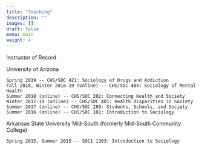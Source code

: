 ```yaml
---
title: "Teaching"
description: ""
images: []
draft: false
menu: main
weight: 4
---
```


Instructor of Record

University of Arizona

    Spring 2019 -- CHS/SOC 421: Sociology of Drugs and Addiction
    Fall 2018, Winter 2018-19 (online) -- CHS/SOC 404: Sociology of Mental
    Health
    Summer 2018 (online) -- CHS/SOC 202: Connecting Health and Society
    Winter 2017-18 (online) -- CHS/SOC 401: Health Disparities in Society
    Summer 2017 (online) -- CHS/SOC 280: Students, Schools, and Society
    Summer 2016 (online) -- CHS/SOC 101: Introduction to Sociology

Arkansas State University Mid-South (formerly Mid-South Community College)

    Spring 2015, Summer 2015 -- SOCI 1303: Introduction to Sociology

